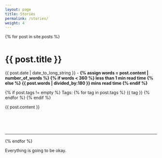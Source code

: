 ```yaml
---
layout: page
title: Stories
permalink: /stories/
weight: 4
---
```



{% for post in site.posts %}

<div style="margin-bottom:50px; margin-top:50px">
<h1><b>{{ post.title }}</b></h1>

<p class="article-metadata text-muted">
{{ post.date | date_to_long_string }} -  
<b>
{% assign words = post.content | number_of_words %}
{% if words < 360 %}
less than 1 min read time
{% else %}
{{ post.words | divided_by:180 }} mins read time
{% endif %}
</b>

<br>

{% if post.tags != empty %}
Tags: 
{% for tag in post.tags %}
<span class="badge badge-pill text-primary border border-primary">{{ tag }}</span>
{% endfor %}
{% endif %}
</p>

{{ post.content }}
</div>

<br>

<hr style="color:#e2e2e245">

{% endfor %}

<footer>
  Everything is going to be okay.</br>
</footer>

